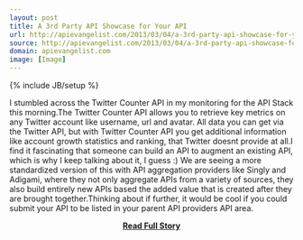 ```yaml
---
layout: post
title: A 3rd Party API Showcase for Your API
url: http://apievangelist.com/2013/03/04/a-3rd-party-api-showcase-for-your-api/
source: http://apievangelist.com/2013/03/04/a-3rd-party-api-showcase-for-your-api/
domain: apievangelist.com
image: [Image]
---
```

{% include JB/setup %}<p>I stumbled across the Twitter Counter API in my monitoring for the API Stack this morning.The Twitter Counter API allows you to retrieve key metrics on any Twitter account like username, url and avatar. All data you can get via the Twitter API, but with Twitter Counter API you get additional information like account growth statistics and ranking, that Twitter doesnt provide at all.I find it fascinating that someone can build an API to augment an existing API, which is why I keep talking about it, I guess :) We are seeing a more standardized version of this with API aggregation providers like Singly and Adigami, where they not only aggregate APIs from a variety of sources, they also build entirely new APIs based the added value that is created after they are brought together.Thinking about if further, it would be cool if you could submit your API to be listed in your parent API providers API area.</p>
<center><p><a href="http://apievangelist.com/2013/03/04/a-3rd-party-api-showcase-for-your-api/" style='padding:25px; font-sze:18px; font-weight: bold;'>Read Full Story</a></p></center>
